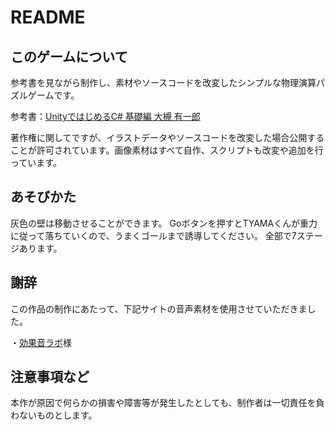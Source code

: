 # README

## このゲームについて

参考書を見ながら制作し、素材やソースコードを改変したシンプルな物理演算パズルゲームです。

参考書：[UnityではじめるC# 基礎編   大槻 有一郎](https://www.amazon.co.jp/dp/4844366084/ref=cm_sw_r_tw_dp_QewaGbF4E5SWQ)  

著作権に関してですが、イラストデータやソースコードを改変した場合公開することが許可されています。画像素材はすべて自作、スクリプトも改変や追加を行っています。


## あそびかた

灰色の壁は移動させることができます。
Goボタンを押すとTYAMAくんが重力に従って落ちていくので、うまくゴールまで誘導してください。
全部で7ステージあります。


## 謝辞

この作品の制作にあたって、下記サイトの音声素材を使用させていただきました。

・[効果音ラボ](https://soundeffect-lab.info/)様

## 注意事項など

本作が原因で何らかの損害や障害等が発生したとしても、制作者は一切責任を負わないものとします。


